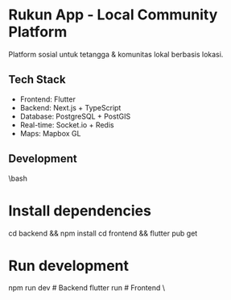 # Rukun App - Local Community Platform

Platform sosial untuk tetangga & komunitas lokal berbasis lokasi.

## Tech Stack
- Frontend: Flutter
- Backend: Next.js + TypeScript  
- Database: PostgreSQL + PostGIS
- Real-time: Socket.io + Redis
- Maps: Mapbox GL

## Development
\\bash
# Install dependencies
cd backend && npm install
cd frontend && flutter pub get

# Run development
npm run dev        # Backend
flutter run        # Frontend
\
